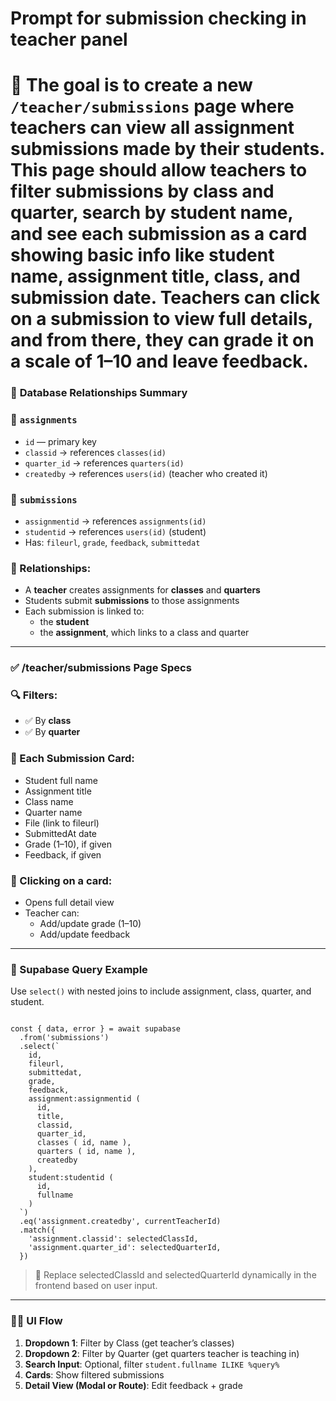 # Prompt for submission checking in teacher panel

# 🎯 The goal is to create a new `/teacher/submissions` page where teachers can view all assignment submissions made by their students. This page should allow teachers to filter submissions by class and quarter, search by student name, and see each submission as a card showing basic info like student name, assignment title, class, and submission date. Teachers can click on a submission to view full details, and from there, they can grade it on a scale of 1–10 and leave feedback.

### 🧠 **Database Relationships Summary**

### 📘 `assignments`

- `id` — primary key
- `classid` → references `classes(id)`
- `quarter_id` → references `quarters(id)`
- `createdby` → references `users(id)` (teacher who created it)

### 📘 `submissions`

- `assignmentid` → references `assignments(id)`
- `studentid` → references `users(id)` (student)
- Has: `fileurl`, `grade`, `feedback`, `submittedat`

### 🧠 Relationships:

- A **teacher** creates assignments for **classes** and **quarters**
- Students submit **submissions** to those assignments
- Each submission is linked to:
    - the **student**
    - the **assignment**, which links to a class and quarter

---

### ✅ **/teacher/submissions Page Specs**

### 🔍 Filters:

- ✅ By **class**
- ✅ By **quarter**

### 📄 Each Submission Card:

- Student full name
- Assignment title
- Class name
- Quarter name
- File (link to fileurl)
- SubmittedAt date
- Grade (1–10), if given
- Feedback, if given

### 🔧 Clicking on a card:

- Opens full detail view
- Teacher can:
    - Add/update grade (1–10)
    - Add/update feedback

---

### 🧪 Supabase Query Example

Use `select()` with nested joins to include assignment, class, quarter, and student.

```tsx

const { data, error } = await supabase
  .from('submissions')
  .select(`
    id,
    fileurl,
    submittedat,
    grade,
    feedback,
    assignment:assignmentid (
      id,
      title,
      classid,
      quarter_id,
      classes ( id, name ),
      quarters ( id, name ),
      createdby
    ),
    student:studentid (
      id,
      fullname
    )
  `)
  .eq('assignment.createdby', currentTeacherId)
  .match({
    'assignment.classid': selectedClassId,
    'assignment.quarter_id': selectedQuarterId,
  })

```

> 🔁 Replace selectedClassId and selectedQuarterId dynamically in the frontend based on user input.
> 

---

### 🧑‍🎨 UI Flow

1. **Dropdown 1**: Filter by Class (get teacher’s classes)
2. **Dropdown 2**: Filter by Quarter (get quarters teacher is teaching in)
3. **Search Input**: Optional, filter `student.fullname ILIKE %query%`
4. **Cards**: Show filtered submissions
5. **Detail View (Modal or Route)**: Edit feedback + grade